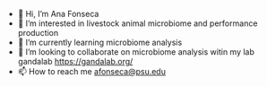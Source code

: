 - 👋 Hi, I’m Ana Fonseca
- 👀 I’m interested in livestock animal microbiome and performance production
- 🌱 I’m currently learning microbiome analysis
- 💞️ I’m looking to collaborate on microbiome analysis witin my lab gandalab https://gandalab.org/
- 📫 How to reach me afonseca@psu.edu

<!---
aff30/aff30 is a ✨ special ✨ repository because its `README.md` (this file) appears on your GitHub profile.
You can click the Preview link to take a look at your changes.
--->
